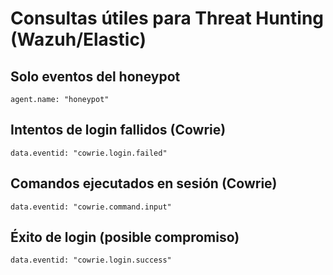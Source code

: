 # Consultas útiles para Threat Hunting (Wazuh/Elastic)

## Solo eventos del honeypot
```
agent.name: "honeypot"
```

## Intentos de login fallidos (Cowrie)
```
data.eventid: "cowrie.login.failed"
```

## Comandos ejecutados en sesión (Cowrie)
```
data.eventid: "cowrie.command.input"
```

## Éxito de login (posible compromiso)
```
data.eventid: "cowrie.login.success"
```
